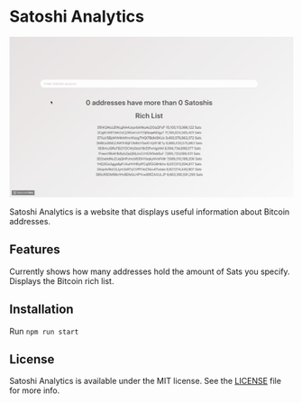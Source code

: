 # Satoshi Analytics

![](view.gif)

Satoshi Analytics is a website that displays useful information about Bitcoin addresses. 

## Features

Currently shows how many addresses hold the amount of Sats you specify.
Displays the Bitcoin rich list.

## Installation

Run 
``` npm run start ``` 

## License

Satoshi Analytics is available under the MIT license. See the [LICENSE](LICENSE) file for more info.